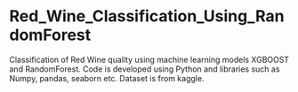 # Red_Wine_Classification_Using_RandomForest
Classification of Red Wine quality using machine learning models XGBOOST and RandomForest. Code is developed using Python and libraries such as Numpy, pandas, seaborn etc.
Dataset is from kaggle. 
